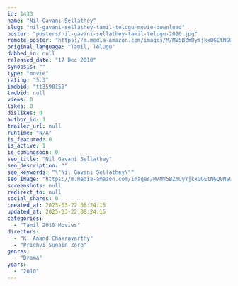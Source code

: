 ```yaml
---
id: 1433
name: "Nil Gavani Sellathey"
slug: "nil-gavani-sellathey-tamil-telugu-movie-download"
poster: "posters/nil-gavani-sellathey-tamil-telugu-2010.jpg"
remote_poster: "https://m.media-amazon.com/images/M/MV5BZmUyYjkxOGEtNGQ0NS00NDhkLThiMjItNmNmMTY0YmUxNmFjXkEyXkFqcGdeQXVyNjQ3Mzk0Mzk@._V1_SX300.jpg"
original_language: "Tamil, Telugu"
dubbed_in: null
released_date: "17 Dec 2010"
synopsis: ""
type: "movie"
rating: "5.3"
imdbid: "tt3590150"
tmdbid: null
views: 0
likes: 0
dislikes: 0
author_id: 1
trailer_url: null
runtime: "N/A"
is_featured: 0
is_active: 1
is_comingsoon: 0
seo_title: "Nil Gavani Sellathey"
seo_description: ""
seo_keywords: "\"Nil Gavani Sellathey\""
seo_image: "https://m.media-amazon.com/images/M/MV5BZmUyYjkxOGEtNGQ0NS00NDhkLThiMjItNmNmMTY0YmUxNmFjXkEyXkFqcGdeQXVyNjQ3Mzk0Mzk@._V1_SX300.jpg"
screenshots: null
redirect_to: null
social_shares: 0
created_at: 2025-03-22 08:24:15
updated_at: 2025-03-22 08:24:15
categories:
  - "Tamil 2010 Movies"
directors:
  - "K. Anand Chakravarthy"
  - "Pridhvi Sunain Zoro"
genres:
  - "Drama"
years:
  - "2010"
---
```

